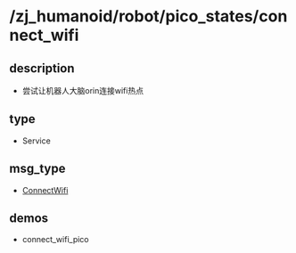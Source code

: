 # /zj_humanoid/robot/pico_states/connect_wifi

## description
- 尝试让机器人大脑orin连接wifi热点

## type
- Service

## msg_type
- [ConnectWifi](../../../../zj_humanoid_types.md#ConnectWifi)

## demos
- connect_wifi_pico

